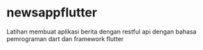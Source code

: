 # newsappflutter
Latihan membuat aplikasi berita dengan restful api dengan bahasa pemrograman dart dan framework flutter
